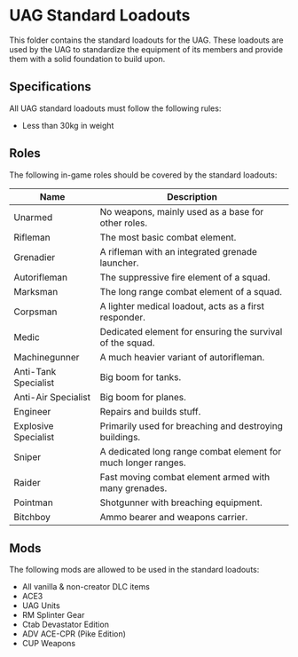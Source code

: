 # UAG Standard Loadouts

This folder contains the standard loadouts for the UAG. These loadouts are used by the UAG to standardize the equipment of its members and provide them with a solid foundation to build upon.

## Specifications

All UAG standard loadouts must follow the following rules:

- Less than 30kg in weight

## Roles

The following in-game roles should be covered by the standard loadouts:

| Name                 | Description                                                   |
| -------------------- | ------------------------------------------------------------- |
| Unarmed              | No weapons, mainly used as a base for other roles.            |
| Rifleman             | The most basic combat element.                                |
| Grenadier            | A rifleman with an integrated grenade launcher.               |
| Autorifleman         | The suppressive fire element of a squad.                      |
| Marksman             | The long range combat element of a squad.                     |
| Corpsman             | A lighter medical loadout, acts as a first responder.         |
| Medic                | Dedicated element for ensuring the survival of the squad.     |
| Machinegunner        | A much heavier variant of autorifleman.                       |
| Anti-Tank Specialist | Big boom for tanks.                                           |
| Anti-Air Specialist  | Big boom for planes.                                          |
| Engineer             | Repairs and builds stuff.                                     |
| Explosive Specialist | Primarily used for breaching and destroying buildings.        |
| Sniper               | A dedicated long range combat element for much longer ranges. |
| Raider               | Fast moving combat element armed with many grenades.          |
| Pointman             | Shotgunner with breaching equipment.                          |
| Bitchboy             | Ammo bearer and weapons carrier.                              |

## Mods

The following mods are allowed to be used in the standard loadouts:

- All vanilla & non-creator DLC items
- ACE3
- UAG Units
- RM Splinter Gear
- Ctab Devastator Edition
- ADV ACE-CPR (Pike Edition)
- CUP Weapons
